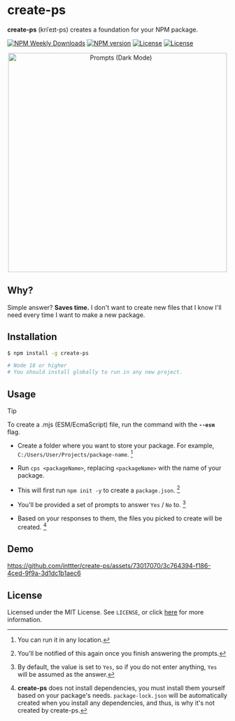 # create-ps

**create-ps** (kriˈeɪt-ps) creates a foundation for your NPM package.

[![NPM Weekly Downloads](https://img.shields.io/npm/dw/create-ps.svg?style=flat&colorA=black&colorB=blue)](https://npmjs.org/package/create-ps "Weekly downloads from NPM.")
[![NPM version](https://img.shields.io/npm/v/create-ps.svg?style=flat&colorA=black)](https://www.npmjs.com/package/create-ps "The latest NPM version.")
[![License](https://shields.io/github/license/inttter/create-ps?labelColor=black&colorB=blue)](https://github.com/inttter/create-ps/blob/master/LICENSE/ "create-ps's license.")
[![License](https://img.shields.io/badge/donate-kofi-f39f37?labelColor=black&colorB=blue)](https://ko-fi.com/intter "My Ko-fi donation page.")


<div align="center">
<picture>
  <source media="(prefers-color-scheme: dark)" srcset="https://github.com/inttter/create-ps/assets/73017070/a1a0362e-9124-49bc-ac73-922e1e607595" width="500">
  <img alt="Prompts (Dark Mode)" src="https://github.com/inttter/create-ps/assets/73017070/8941348a-eb01-46e7-ac69-62c3fdc65e6c" width="500">
</picture>
</div>


## Why?

Simple answer? **Saves time.** I don't want to create new files that I know I'll need every time I want to make a new package.

## Installation

```bash
$ npm install -g create-ps

# Node 18 or higher
# You should install globally to run in any new project.
```

## Usage

> [!TIP]
> To create a .mjs (ESM/EcmaScript) file, run the command with the **```--esm```** flag.

* Create a folder where you want to store your package. For example,  ```C:/Users/User/Projects/package-name```. [^1]

* Run ```cps <packageName>```,
replacing ```<packageName>``` with the name of your package.

* This will first run  ```npm init -y``` to create a  ```package.json```. [^2]

* You'll be provided a set of prompts to answer ```Yes``` / ```No``` to. [^3]

* Based on your responses to them, the files you picked to create will be created. [^4]

## Demo

https://github.com/inttter/create-ps/assets/73017070/3c764394-f186-4ced-9f9a-3d1dc1b1aec6


## License

Licensed under the MIT License. See ```LICENSE```, or click [here](https://github.com/inttter/create-ps/blob/master/LICENSE) for more information.


[^1]: You can run it in any location.

[^2]: You'll be notified of this again once you finish answering the prompts.

[^3]: By default, the value is set to ```Yes```, so if you do not enter anything, ```Yes``` will be assumed as the answer.

[^4]: **create-ps** does not install dependencies, you must install them yourself based on your package's needs. ```package-lock.json``` will be automatically created when you install any dependencies, and thus, is why it's not created by create-ps.
